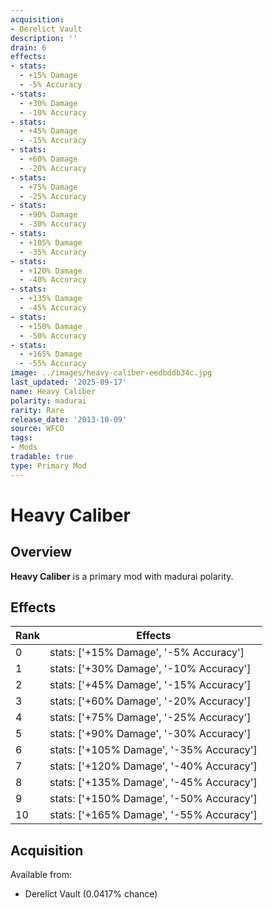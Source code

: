```yaml
---
acquisition:
- Derelict Vault
description: ''
drain: 6
effects:
- stats:
  - +15% Damage
  - -5% Accuracy
- stats:
  - +30% Damage
  - -10% Accuracy
- stats:
  - +45% Damage
  - -15% Accuracy
- stats:
  - +60% Damage
  - -20% Accuracy
- stats:
  - +75% Damage
  - -25% Accuracy
- stats:
  - +90% Damage
  - -30% Accuracy
- stats:
  - +105% Damage
  - -35% Accuracy
- stats:
  - +120% Damage
  - -40% Accuracy
- stats:
  - +135% Damage
  - -45% Accuracy
- stats:
  - +150% Damage
  - -50% Accuracy
- stats:
  - +165% Damage
  - -55% Accuracy
image: ../images/heavy-caliber-eedbddb34c.jpg
last_updated: '2025-09-17'
name: Heavy Caliber
polarity: madurai
rarity: Rare
release_date: '2013-10-09'
source: WFCD
tags:
- Mods
tradable: true
type: Primary Mod
---
```


# Heavy Caliber

## Overview

**Heavy Caliber** is a primary mod with madurai polarity.

## Effects

| Rank | Effects |
|------|----------|
| 0 | stats: ['+15% Damage', '-5% Accuracy'] |
| 1 | stats: ['+30% Damage', '-10% Accuracy'] |
| 2 | stats: ['+45% Damage', '-15% Accuracy'] |
| 3 | stats: ['+60% Damage', '-20% Accuracy'] |
| 4 | stats: ['+75% Damage', '-25% Accuracy'] |
| 5 | stats: ['+90% Damage', '-30% Accuracy'] |
| 6 | stats: ['+105% Damage', '-35% Accuracy'] |
| 7 | stats: ['+120% Damage', '-40% Accuracy'] |
| 8 | stats: ['+135% Damage', '-45% Accuracy'] |
| 9 | stats: ['+150% Damage', '-50% Accuracy'] |
| 10 | stats: ['+165% Damage', '-55% Accuracy'] |

## Acquisition

Available from:
- Derelict Vault (0.0417% chance)

